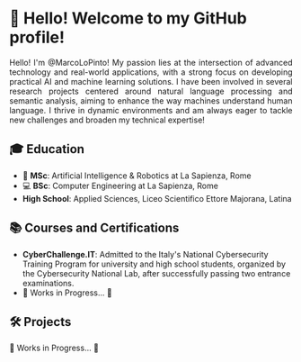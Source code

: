 # 👋 Hello! Welcome to my GitHub profile!

<p align="justify">
Hello! I'm @MarcoLoPinto! My passion lies at the intersection of advanced technology and real-world applications, with a strong focus on developing practical AI and machine learning solutions. I have been involved in several research projects centered around natural language processing and semantic analysis, aiming to enhance the way machines understand human language. I thrive in dynamic environments and am always eager to tackle new challenges and broaden my technical expertise!
</p>

## 🎓 Education
- 🤖 **MSc**: Artificial Intelligence & Robotics at La Sapienza, Rome
- 💻 **BSc**: Computer Engineering at La Sapienza, Rome
- **High School**: Applied Sciences, Liceo Scientifico Ettore Majorana, Latina

## 📚 Courses and Certifications
- **CyberChallenge.IT**: Admitted to the Italy's National Cybersecurity Training Program for university and high school students, organized by the Cybersecurity National Lab, after successfully passing two entrance examinations.
- 🚧 Works in Progress... 🚧

## 🛠️ Projects

🚧 Works in Progress... 🚧

<!--
**MarcoLoPinto/MarcoLoPinto** is a ✨ _special_ ✨ repository because its `README.md` (this file) appears on your GitHub profile.

Here are some ideas to get you started:

- 🔭 I’m currently working on ...
- 🌱 I’m currently learning ...
- 👯 I’m looking to collaborate on ...
- 🤔 I’m looking for help with ...
- 💬 Ask me about ...
- 📫 How to reach me: ...
- 😄 Pronouns: ...
- ⚡ Fun fact: ...
-->
